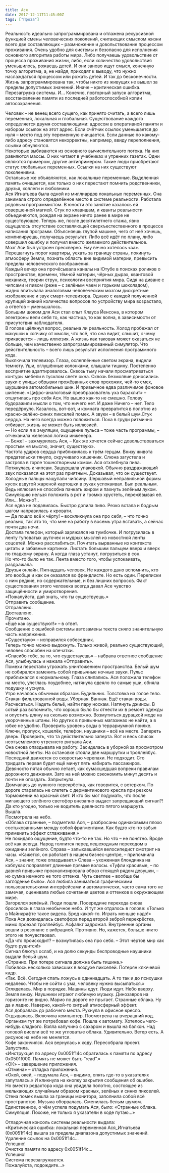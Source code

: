 ```yaml
---
title: Ася
date: 2017-12-11T11:45:00Z
tags: ["Проза"]
---
```


Реальность идеально запрограммирована и отлажена рекурсивной функцией смены человеческих поколений, считающих смыслом жизни всего две составляющих – размножение и довольствование процессом проживания. Очень удобно для системы и безопасно для исполнения основного алгоритма работы мира. Либо получаешь удовольствие от процесса проживания жизни, либо, если количество удовольствия уменьшилось, рожаешь детей. И они заново ищут смысл, конечную точку алгоритма, а, не найдя, приходят к выводу, что нужно наслаждаться процессом или рожать детей. И так до бесконечности. Жизнь запрограммирована так, чтобы никто из живущих не вышел за пределы допустимых значений. Иначе – критическая ошибка. Перезагрузка системы. И… Конечно, повторный запуск алгоритма, восстановление памяти из последней работоспособной копии автосохранения.



Человек – не венец всего сущего, как принято считать, а всего лишь переменная, локальная и глобальная. Существование каждого определяется двумя составляющими: адресом в оперативной памяти и набором ссылок на этот адрес. Если счётчик ссылок уменьшается до нуля – место под эту переменную очищается. Если данные по какому-либо адресу становятся некорректны, например, ввиду переполнения, ссылки обнуляются.  
Некоторые выбиваются из основного вычислительного потока. На них равняются массы. О них читают в учебниках и утренних газетах. Одни являются примером, другие антипримером. Такие люди приобретают статус глобальных переменных. Ссылки на них существуют поколениями.  
Остальные же объявляются, как локальные переменные. Выделенная память очищается, как только о них перестают помнить родственники, друзья, коллеги и любовники.  
Ася Игнатьева была одной из миллиардов локальных переменных. Она занимала строго определённое место в системе реальности. Работала рядовым программистом. В юности это занятие казалось ей совершенной магией. Стук по клавишам, и кванты реальности объединяются, рождая на экране нечто ранее в мире не существующее. Теперь же, после десятилетнего стажа, явно ощущалось отсутствие составляющей сверхъестественного в процессе написания программ. Объясняешь глупой машине, чего от неё хочешь, компилируешь, получаешь результат. Либо всё идёт по плану, либо совершил ошибку и получил вместо желаемого действительное.  
Мозг Аси был устроен прескверно. Ему вечно хотелось «за». Перешагнуть порог квартиры, уехать за границу страны, покинуть атмосферу Земли, познать область вне видимой материи, превысить пределы человеческого воображения.  
Каждый вечер она прочёсывала каналы на Ютубе в поисках роликов о пространстве, времени, тёмной материи, чёрных дырах, квантовой механике, теории струн, психологии восприятия мира. Сидя на диване с чипсами и пивом (реже – с зелёным чаем и горьким шоколадом), жадно впитывала аналоговым человеческим мозгом дискретные изображение и звук смарт-телевизора. Однако с каждой полученной крупицей знаний количество вопросов по устройству мира возрастало, а ответов – уменьшалось.  
Большим шоком для Аси стал опыт Клауса Йенсона, в котором электроны вели себя то, как частица, то как волна, в зависимости от присутствия наблюдателя.  
В голове щёлкнул вопрос, реальна ли реальность. Холод пробежал от макушки к копчику от мысли, что всё, что она видит, слышит, к чему прикасается – лишь иллюзия. А жизнь как таковая может оказаться не больше, чем качественно запрограммированный симулятор. Что действительность – всего лишь результат исполнения программного кода.  
Выключила телевизор. Глаза, ослеплённые светом экрана, видели темноту. Уши, оглушённые колонками, слышали тишину. Постепенно восприятие адаптировалось. Сквозь тьму начали просматриваться контуры мебели в тусклом свете окна. Сквозь безмолвие доносились звуки с улицы: обрывки прожёванных слов прохожих, чей-то смех, шуршание автомобильных шин. И привычное едва различимое фоновое шипение. «Цифро-аналоговый преобразователь уха барахлит» – отшутилась про себя Ася. Но вышло как-то не смешно. Голову будоражили мысли о том, что ничего нет. И даже Ничего – нет. Тело передёрнуло. Казалось, вот-вот, и комната превратится в полотно из красно-зелёно-синих пикселей помех. А звуки – в белый шум.Стук сердца. На него всегда можно положиться. Пока в груди ритмично отбивает, жизнь не может быть иллюзией.  
— Но если я в эмуляции, ощущение пульса – тоже часть программы, – отчеканила железная логика инженера.  
— Боже! – зажмурилась Ася, – Как же хочется сейчас довольствоваться простым «я мыслю, значит, существую».  
Частота ударов сердца приблизилась к трём герцам. Внизу живота предательски тянуло, скручивало кишечник. Слюна загустела и застряла в горле тошнотворным комом. Ася отхлебнула пива. Потянулась к чипсам. Зашуршала упаковкой. Обычно раздражающий звук показался на этот раз приятным. Доказывал, что он существует. Холодные пальцы нащупали чипсину. Шершавый неправильной формы кусок вздутой жареной картошки в руках успокаивал. Был реальным. Ведь иллюзия не способна пачкать жиром и пахнуть зелёным луком. Симуляцию нельзя положить в рот и громко хрустеть, пережёвывая её.  
Или… Можно?..  
Ася едва не подавилась. Быстро допила пиво. Резко встала и бодрым шагом направилась к кровати.  
— Да пошло всё к чёрту! – воскликнула она про себя, – что точно реально, так это то, что мне на работу в восемь утра вставать, а сейчас почти два ночи.  
Достала телефон, который заряжался на тумбочке. И погрузилась в ленту туповатых шуточек и мудрых мыслей из новостной ленты соцсетей. Можно расслабиться. Почитать вырванные из контекста цитаты и забавные картинки. Листать большим пальцем вверх и вверх по гладкому экрану. А когда глаза устанут, погрузиться в сон.  
Но что-то было не так. Лента вместо того, чтобы успокаивать, раздражала.  
Друзья онлайн. Пятнадцать человек. Не каждого дано вспомнить, кто это вообще и как он оказался во френдлисте. Но есть один. Переписки с ним редкие, но содержательные, и без лишних вопросов. Факт существования этого человека всегда давал Асе чувство защищённости и умиротворения.  
«Пожалуйста, дай знать, что ты существуешь.»  
Отправить сообщение.  
Отправлено.  
Доставлено.  
Прочитано.  
«Ещё как существуют!» – в ответ.  
Сообщение с ошибкой системы автозамены текста сняло значительную часть напряжения.  
«Сущестаую» – исправился собеседник.  
Теперь точно можно выдохнуть. Только живой, реально существующий, человек способен на опечатки.  
«Спасибо тебе, за то, что сущестауешь» – набрала ответное сообщение Ася, улыбнулась и нажала «Отправить».  
Помехи перестали угрожать уничтожением пространства. Белый шум не собирался заменить собой привычные ночные звуки. Пульс приближался к нормальному. Глаза слипались. Ася положила телефон на место, улеглась поудобнее, натянула одеяло по самые уши, обняла подушку и уснула.  
Утро началось обычным образом. Будильник. Толстовка на голое тело. Стакан фильтрованной воды. Уборная. Ванная. Ещё стакан воды.  
Расчесаться. Надеть бельё, найти пару носкам. Натянуть джинсы. В сотый раз вспомнить, что хорошо было бы отнести их в ремонт одежды и опустить длину на сколько возможно. Возмутиться дурацкой моде на укороченные штаны. Но других в привычных магазинах не найти, а в юбке не удобно. Проверить уровень воды в террариумной поилке. Ключи, пропуск, кошелёк, телефон, наушники – всё на месте. Запереть дверь. Проверить, что та действительно заперта. Вот и весь список неотъемлемого утреннего ритуала Аси.  
Она снова опаздывала на работу. Засиделась в уборной за просмотром новостной ленты. На остановке стояли две маршрутки и троллейбус. Последний движется со скоростью черепахи. Не подходит. Сто тридцать первая будет ещё минут пять набирать пассажиров. Девяносто пятая обычно летает, как сумасшедшая вопреки правилам дорожного движения. Зато на ней можно сэкономить минут десять и почти не опоздать. Запрыгнула.  
Домчалась до нужного перекрёстка, как говорится, с ветерком. По дороге старалась не слететь с дермантинового кресла при резком торможении на красный свет. И кто бы мог подумать, что после мигающего зелёного светофор внезапно выдаст запрещающий сигнал?! Да кто угодно, только не водитель девяносто пятого маршрута.  
Вышла.  
Посмотрела на небо.  
«Облака странные, – подметила Ася, – разбросаны одинаковыми плохо состыкованными между собой фрагментами. Как будто кто-то забыл применить эффект сглаживания.»  
Не покидало ощущение, будто что-то не так. Но что – не понятно. Вроде всё как всегда. Народ толпится перед пешеходным переходом в ожидании зелёного. Справа – запыхавшийся велосипедист смотрит на часы. «Кажется, он работает в нашем бизнес-центре, – припомнила Ася, – значит, тоже опаздывает.» Слева – ухоженная блондинка на каблуках поправляет длинные прямые волосы. «Туфли красивые, – по давней привычке проанализировала образ стоящей рядом девушки, – но сумка немного не того оттенка. Чуть светлее – вообще бы загляденье было». Ася любила заниматься графическими пользовательскими интерфейсами и автоматически, часто сама того не замечая, оценивала любые сочетания цветов и оттенков в окружающем мире.  
Загорелся зелёный. Люди пошли. Посередине перехода снова бросилось в глаза необычное небо. И тут же отдалось в голове: «Только в Майнкрафте такое видела. Бред какой-то. Играть меньше надо!»  
Пока Ася дожидалась светофора перед второй зеброй перекрёстка, мимо проехал троллейбус. Асфальт задрожал. Внутренние органы вошли в резонанс с вибрацией. Противно. Но, кажется, больше никто этого не почувствовал.  
«Да что происходит? – возмутилась она про себя. – Этот чёртов мир как будто рушится!»  
Сигнал блютуз ослаб, и на долю секунды беспроводные наушники выдали белый шум.  
«Странно. При потере сигнала должна быть тишина.»  
Побилось несколько зависших в воздухе пикселей. Потерян ключевой кадр.  
«Так. Всё. Сегодня спать ложусь в одиннадцать. А то так и до психушки недалеко. Чтобы не сойти с ума, человеку нужно высыпаться.»  
Огляделась. Мир в порядке. Машины едут. Люди идут. Небо вверху. Земля внизу. Наушники играют любимую музыку. Динозавров на горизонте не видно. Марио по дороге не прыгает. Странные облака. Ну да и ладно. Наверно, какой-то хитрый атмосферный эффект.  
Ася добралась до рабочего места. Рухнула в офисное кресло. Отдышалась. Включила компьютер. Посмотрела на вчерашний код. Организм тут же потребовал кофе. Пошла к автомату. Хотелось чего-нибудь сладкого. Взяла капучино с сахаром и вышла на балкон. Над головой висели всё те же угловатые облака. Удивительно. Ветер есть. А рисунок на небе не меняется.  
Кофе закончился. Ася вернулась к коду. Пересобрала проект. Запустила.  
«Инструкция по адресу 0x0051f14c обратилась к памяти по адресу 0x0501f000. Память не может быть “read”.»  
«ОК» – завершение приложения.  
«Отмена» – отладка приложения.  
«Окей, окей, – подумала Ася, – видимо, опять где-то в указателях запуталась.» И кликнула на кнопку закрытия сообщения об ошибке.  
Но вместо редактора кода она увидела полотно, состоящее из мелькающих случайным образом красных, зелёных и синих пикселей. Стена помех вышла за границы монитора, заполнила собой всё пространство. Музыка оборвалась. Сменилась белым шумом. Единственное, о чём успела подумать Ася, было: «Странные облака. Симуляция. Похоже, не только я указатели в коде путаю…»

Отладочная консоль системы реальности выдала:  
«Критическая ошибка: локальная переменная Ася_Игнатьева (0x0051f14c) вышла за пределы диапазона допустимых значений.  
Удаление ссылок на 0x0051f14c…  
Успешно!  
Очистка памяти по адресу 0x0051f14c…  
Успешно!  
Система перезагружается.  
Пожалуйста, подождите…»


